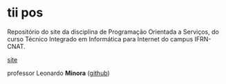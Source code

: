 # tii pos


Repositório do site da disciplina de Programação Orientada a Serviços, do curso Técnico Integrado em Informática para Internet do campus IFRN-CNAT.


[site](https://tiipos.github.io/)


professor Leonardo **Minora** ([github](https://github.com/leonardo-minora/))
